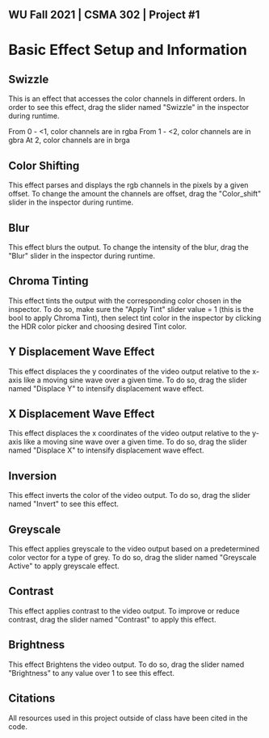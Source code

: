 WU Fall 2021 | CSMA 302 | Project #1
---
# Basic Effect Setup and Information


## Swizzle

This is an effect that accesses the color channels in different orders. In order to see this effect, drag the slider named "Swizzle" in the inspector during runtime.

From 0 - <1, color channels are in rgba
From 1 - <2, color channels are in gbra
At 2, color channels are in brga


## Color Shifting

This effect parses and displays the rgb channels in the pixels by a given offset. To change the amount the channels are offset, drag the "Color_shift" slider in the inspector during runtime.


## Blur

This effect blurs the output. To change the intensity of the blur, drag the "Blur" slider in the inspector during runtime.


## Chroma Tinting

This effect tints the output with the corresponding color chosen in the inspector. To do so, make sure the "Apply Tint" slider value = 1 (this is the bool to apply Chroma Tint), then select tint color in the inspector by clicking the HDR color picker and choosing desired Tint color. 


## Y Displacement Wave Effect

This effect displaces the y coordinates of the video output relative to the x-axis like a moving sine wave over a given time. To do so, drag the slider named "Displace Y" to intensify displacement wave effect.


## X Displacement Wave Effect

This effect displaces the x coordinates of the video output relative to the y-axis like a moving sine wave over a given time. To do so, drag the slider named "Displace X" to intensify displacement wave effect.


## Inversion

This effect inverts the color of the video output. To do so, drag the slider named "Invert" to see this effect.


## Greyscale

This effect applies greyscale to the video output based on a predetermined color vector for a type of grey. To do so, drag the slider named "Greyscale Active" to apply greyscale effect. 


## Contrast

This effect applies contrast to the video output. To improve or reduce contrast, drag the slider named "Contrast" to apply this effect.


## Brightness

This effect Brightens the video output. To do so, drag the slider named "Brightness" to any value over 1 to see this effect.


## Citations

All resources used in this project outside of class have been cited in the code. 



